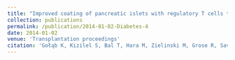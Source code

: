 ```yaml
---
title: "Improved coating of pancreatic islets with regulatory T cells to create local immunosuppression by using the biotin-polyethylene glycol-succinimidyl valeric acid ester molecule."
collection: publications
permalink: /publication/2014-01-02-Diabetes-4
date: 2014-01-02
venue: 'Transplantation proceedings'
citation: 'Gołąb K, Kizilel S, Bal T, Hara M, Zielinski M, Grose R, Savari O, Wang X-J, Wang L-J, Tibudan M. Improved Coating of Pancreatic Islets With Regulatory T cells to Create Local Immunosuppression by Using the Biotin-polyethylene Glycol-succinimidyl Valeric Acid Ester Molecule. Transplantation proceedings. 2014;46(6):1967–1971.'
---
```


